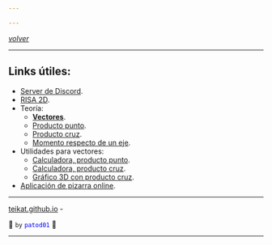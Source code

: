 ```yaml
---

---
```


<link rel="icon" href="etc/icon.png">

[*volver*][teikat]

---

## Links útiles:

- [Server de Discord][discord].
- [RISA 2D][drive].
- Teoría:
    - [**Vectores**][vec].
    - [Producto punto][xdot].
    - [Producto cruz][xcross].
    - [Momento respecto de un eje][ej].
- Utilidades para vectores:
    - [Calculadora, producto punto][calxp].
    - [Calculadora, producto cruz][calxx].
    - [Gráfico 3D con producto cruz][3dg].
- [Aplicación de pizarra online][aww].

---

[teikat.github.io][teikat] -

:ghost: `by` <span style="color: blue;">`patod01`</span> :ghost:

[teikat]: https://teikat.github.io

---

[discord]: https://discord.gg/xqDBsBE
[drive]: https://drive.google.com/file/d/12XjRZyeIfgdpwkwTM1DipfNFrjWIATP5/view
[vec]: https://es.wikipedia.org/wiki/Vector
[xdot]: https://es.wikipedia.org/wiki/Producto_escalar
[xcross]: https://es.wikipedia.org/wiki/Producto_vectorial
[ej]: https://www.uco.es/~me1leraj/momentos/lec01_1_5.htm
[calxp]: http://es.onlinemschool.com/math/assistance/vector/multiply/
[calxx]: http://es.onlinemschool.com/math/assistance/vector/multiply1/
[3dg]: https://www.geogebra.org/m/B6Uz5yWf
[aww]: https://awwapp.com/
